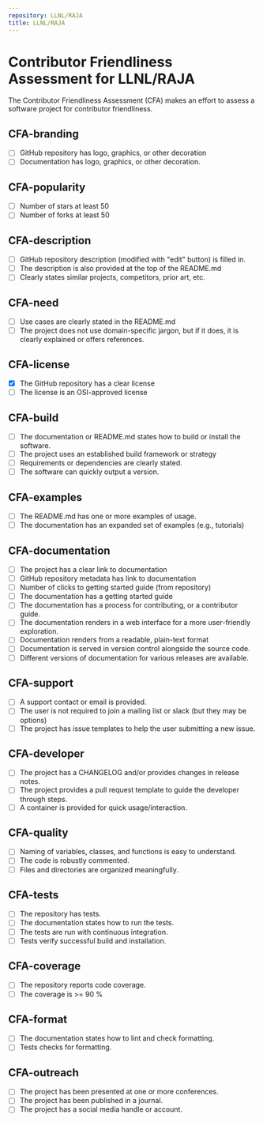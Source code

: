 ```yaml
---
repository: LLNL/RAJA
title: LLNL/RAJA
---
```


# Contributor Friendliness Assessment for LLNL/RAJA

The Contributor Friendliness Assessment (CFA) makes an effort to assess a software project
for contributor friendliness.


## CFA-branding

 - [ ] GitHub repository has logo, graphics, or other decoration
 - [ ] Documentation has logo, graphics, or other decoration.

## CFA-popularity

 - [ ] Number of stars at least 50
 - [ ] Number of forks at least 50

## CFA-description

 - [ ] GitHub repository description (modified with "edit" button) is filled in.
 - [ ] The description is also provided at the top of the README.md
 - [ ] Clearly states similar projects, competitors, prior art, etc.

## CFA-need

 - [ ] Use cases are clearly stated in the README.md
 - [ ] The project does not use domain-specific jargon, but if it does, it is clearly explained or offers references.

## CFA-license

 - [x] The GitHub repository has a clear license
 - [ ] The license is an OSI-approved license

## CFA-build

 - [ ] The documentation or README.md states how to build or install the software.
 - [ ] The project uses an established build framework or strategy
 - [ ] Requirements or dependencies are clearly stated.
 - [ ] The software can quickly output a version.

## CFA-examples

 - [ ] The README.md has one or more examples of usage.
 - [ ] The documentation has an expanded set of examples (e.g., tutorials)

## CFA-documentation

 - [ ] The project has a clear link to documentation
 - [ ] GitHub repository metadata has link to documentation
 - [ ] Number of clicks to getting started guide (from repository)
 - [ ] The documentation has a getting started guide
 - [ ] The documentation has a process for contributing, or a contributor guide.
 - [ ] The documentation renders in a web interface for a more user-friendly exploration.
 - [ ] Documentation renders from a readable, plain-text format
 - [ ] Documentation is served in version control alongside the source code.
 - [ ] Different versions of documentation for various releases are available.

## CFA-support

 - [ ] A support contact or email is provided.
 - [ ] The user is not required to join a mailing list or slack (but they may be options)
 - [ ] The project has issue templates to help the user submitting a new issue.

## CFA-developer

 - [ ] The project has a CHANGELOG and/or provides changes in release notes.
 - [ ] The project provides a pull request template to guide the developer through steps.
 - [ ] A container is provided for quick usage/interaction.

## CFA-quality

 - [ ] Naming of variables, classes, and functions is easy to understand.
 - [ ] The code is robustly commented.
 - [ ] Files and directories are organized meaningfully.

## CFA-tests

 - [ ] The repository has tests.
 - [ ] The documentation states how to run the tests.
 - [ ] The tests are run with continuous integration.
 - [ ] Tests verify successful build and installation.

## CFA-coverage

 - [ ] The repository reports code coverage.
 - [ ] The coverage is >= 90 %

## CFA-format

 - [ ] The documentation states how to lint and check formatting.
 - [ ] Tests checks for formatting.

## CFA-outreach

 - [ ] The project has been presented at one or more conferences.
 - [ ] The project has been published in a journal.
 - [ ] The project has a social media handle or account.
